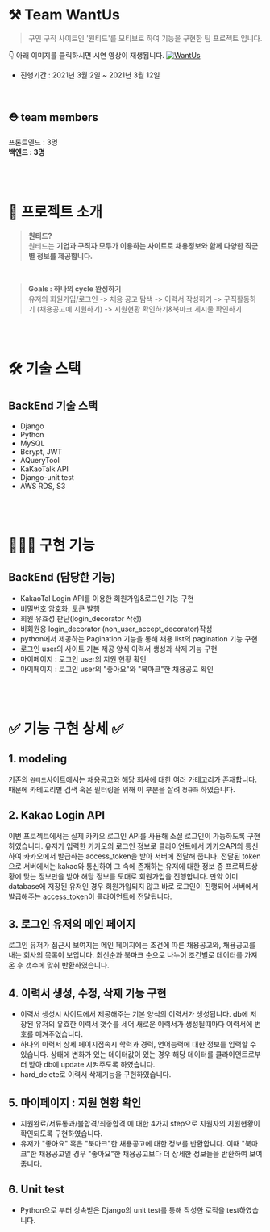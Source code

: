 # ⚒ Team WantUs
> 구인 구직 사이트인 '원티드'를 모티브로 하여 기능을 구현한 팀 프로젝트 입니다.

👇 아래 이미지를 클릭하시면 시연 영상이 재생됩니다.
[![WantUs](https://media.vlpt.us/images/c_hyun403/post/c8542eea-b590-407b-bb7d-ff90485dc73f/%E1%84%89%E1%85%B3%E1%84%8F%E1%85%B3%E1%84%85%E1%85%B5%E1%86%AB%E1%84%89%E1%85%A3%E1%86%BA%202021-04-27%20%E1%84%8B%E1%85%A9%E1%84%92%E1%85%AE%2011.34.21.png)](https://youtu.be/a_ufo5CdTQs)
- 진행기간 : 2021년 3월 2일 ~ 2021년 3월 12일

<br>

## ⛑ team members
프론트엔드 : 3명
<br>
**백엔드 : 3명**

<br>
<br>

# 🌈 프로젝트 소개
> **원티드?** <br> 원티드는 **기업과 구직자 모두가 이용하는 사이트로 채용정보와 함께 다양한 직군별 정보를 제공합니다.**
<br>

> **Goals : 하나의 cycle 완성하기**
<br> 유저의 회원가입/로그인 -> 채용 공고 탐색 -> 이력서 작성하기 -> 구직활동하기 (채용공고에 지원하기) -> 지원현황 확인하기&북마크 게시물 확인하기

<br>
<br>

# 🛠 기술 스택
## BackEnd 기술 스택
- Django
- Python
- MySQL
- Bcrypt, JWT
- AQueryTool
- KaKaoTalk API
- Django-unit test
- AWS RDS, S3

<br>
<br>

# 👩🏻‍💻 구현 기능

## BackEnd (담당한 기능)

- KakaoTal Login API를 이용한 회원가입&로그인 기능 구현
- 비밀번호 암호화, 토큰 발행
- 회원 유효성 판단(login_decorator 작성)
- 비회원용 login_decorator (non_user_accept_decorator)작성
- python에서 제공하는 Pagination 기능을 통해 채용 list의 pagination 기능 구현
- 로그인 user의 사이트 기본 제공 양식 이력서 생성과 삭제 기능 구현
- 마이페이지 : 로그인 user의 지원 현황 확인
- 마이페이지 : 로그인 user의 "좋아요"와 "북마크"한 채용공고 확인

<br>
<br>

# ✅ 기능 구현 상세 ✅

## 1. modeling
기존의 `원티드`사이트에서는 채용공고와 해당 회사에 대한 여러 카테고리가 존재합니다. 때문에 카테고리별 검색 혹은 필터링을 위해 이 부분을 살려 `정규화` 하였습니다.

## 2. Kakao Login API
이번 프로젝트에서는 실제 카카오 로그인 API를 사용해 소셜 로그인이 가능하도록 구현하였습니다. 유저가 입력한 카카오의 로그인 정보로 클라이언트에서 카카오API와 통신하여 카카오에서 발급하는 access_token을 받아 서버에 전달해 줍니다.
전달된 token으로 서버에서는 kakao와 통신하여 그 속에 존재하는 유저에 대한 정보 중 프로젝트상황에 맞는 정보만을 받아 해당 정보를 토대로 회원가입을 진행합니다.
만약 이미 database에 저장된 유저인 경우 회원가입되지 않고 바로 로그인이 진행되어 서버에서 발급해주는 access_token이 클라이언트에 전달됩니다.

## 3. 로그인 유저의 메인 페이지
로그인 유저가 접근시 보여지는 메인 페이지에는 조건에 따른 채용공고와, 채용공고를 내는 회사의 목록이 보입니다. 최신순과 북마크 순으로 나누어 조건별로 데이터를 가져온 후 갯수에 맞춰 반환하였습니다.

## 4. 이력서 생성, 수정, 삭제 기능 구현
- 이력서 생성시 사이트에서 제공해주는 기본 양식의 이력서가 생성됩니다. db에 저장된 유저의 유효한 이력서 갯수를 세어 새로운 이력서가 생성될때마다 이력서에 번호를 매겨주었습니다.
- 하나의 이력서 상세 페이지접속시 학력과 경력, 언어능력에 대한 정보를 입력할 수 있습니다. 상태에 변화가 있는 데이터값이 있는 경우 해당 데이터를 클라이언트로부터 받아 db에 update 시켜주도록 하였습니다.
- hard_delete로 이력서 삭제기능을 구현하였습니다.

## 5. 마이페이지 : 지원 현황 확인
- 지원완료/서류통과/불합격/최종합격 에 대한 4가지 step으로 지원자의 지원현황이 확인되도록 구현하였습니다.
- 유저가 "좋아요" 혹은 "북마크"한 채용공고에 대한 정보를 반환합니다. 이때 "북마크"한 채용공고일 경우 "좋아요"한 채용공고보다 더 상세한 정보들을 반환하여 보여줍니다.

## 6. Unit test
- Python으로 부터 상속받은 Django의 unit test를 통해 작성한 로직을 test하였습니다.
